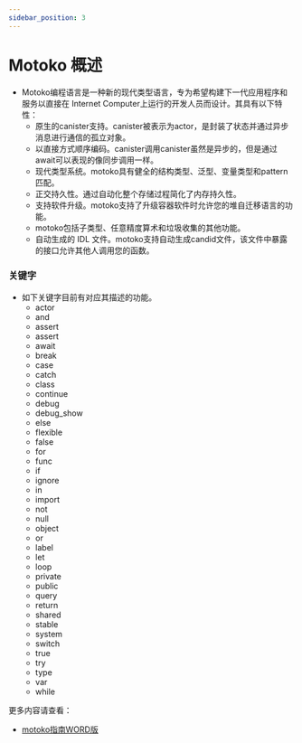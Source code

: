 ```yaml
---
sidebar_position: 3
---
```


# Motoko 概述

+ Motoko编程语言是一种新的现代类型语言，专为希望构建下一代应用程序和服务以直接在 Internet Computer上运行的开发人员而设计。其具有以下特性：
  + 原生的canister支持。canister被表示为actor，是封装了状态并通过异步消息进行通信的孤立对象。
  + 以直接方式顺序编码。canister调用canister虽然是异步的，但是通过await可以表现的像同步调用一样。
  + 现代类型系统。motoko具有健全的结构类型、泛型、变量类型和pattern匹配。
  + 正交持久性。通过自动化整个存储过程简化了内存持久性。
  + 支持软件升级。motoko支持了升级容器软件时允许您的堆自迁移语言的功能。
  + motoko包括子类型、任意精度算术和垃圾收集的其他功能。
  + 自动生成的 IDL 文件。motoko支持自动生成candid文件，该文件中暴露的接口允许其他人调用您的函数。

### 关键字

+ 如下关键字目前有对应其描述的功能。
  + actor
  + and
  + assert
  + assert
  + await
  + break
  + case
  + catch
  + class
  + continue
  + debug
  + debug_show
  + else
  + flexible
  + false
  + for
  + func
  + if
  + ignore
  + in
  + import
  + not
  + null
  + object
  + or
  + label
  + let
  + loop
  + private
  + public
  + query
  + return
  + shared
  + stable
  + system
  + switch
  + true
  + try
  + type
  + var
  + while

更多内容请查看：

+ [motoko指南WORD版](https://gateway.pinata.cloud/ipfs/QmReQfHg9x95abt1LHmdJZxVv68hrQWS8BZZKnNJGKPV8Q)